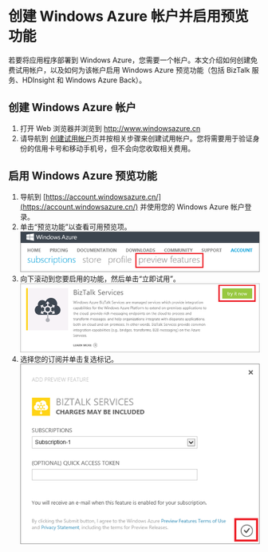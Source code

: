 # 创建 Windows Azure 帐户并启用预览功能

若要将应用程序部署到 Windows Azure，您需要一个帐户。本文介绍如何创建免费试用帐户，以及如何为该帐户启用 Windows Azure 预览功能（包括 BizTalk 服务、HDInsight 和 Windows Azure Back）。

## 创建 Windows Azure 帐户

1. 打开 Web 浏览器并浏览到 <a href="http://www.windowsazure.cn">http://www.windowsazure.cn</a>
2. 请导航到 <a href="/pricing/1rmb-trial/" target="_blank">创建试用帐户</a>页并按相关步骤来创建试用帐户。您将需要用于验证身份的信用卡号和移动手机号，但不会向您收取相关费用。



<h2><a id="enable"></a>启用 Windows Azure 预览功能</h2>

1. 导航到 [https://account.windowsazure.cn/](https://account.windowsazure.cn/) 并使用您的 Windows Azure 帐户登录。
2. 单击“预览功能”以查看可用预览项。<br />
<tags ms.service=""
    ms.date=""
    wacn.date=""
    />
    ![打开“预览功能”选项卡][1]
3. 向下滚动到您要启用的功能，然后单击“立即试用”。<br />
    ![选择预览功能][2]
4. 选择您的订阅并单击复选标记。<br />
    ![选择订阅][3]



[1]: ./media/create-a-windows-azure-account/antares-iaas-preview-01.png
[2]: ./media/create-a-windows-azure-account/antares-iaas-preview-05.png
[3]: ./media/create-a-windows-azure-account/antares-iaas-preview-06.png

